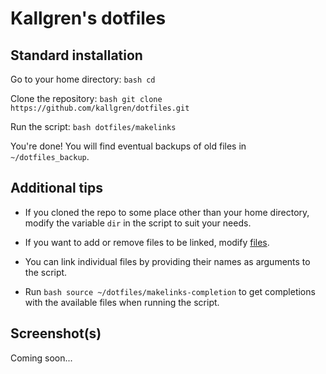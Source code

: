 # Kallgren's dotfiles

## Standard installation

Go to your home directory:
```bash cd ```

Clone the repository:
```bash git clone https://github.com/kallgren/dotfiles.git ```

Run the script:
```bash dotfiles/makelinks ```

You're done! You will find eventual backups of old files in `~/dotfiles_backup`.


## Additional tips

* If you cloned the repo to some place other than your home directory, modify the variable `dir` in the script to suit your needs.

* If you want to add or remove files to be linked, modify [files](files).

* You can link individual files by providing their names as arguments to the script.

* Run ```bash source ~/dotfiles/makelinks-completion``` to get completions with the available files when running the script.

## Screenshot(s)

Coming soon...
